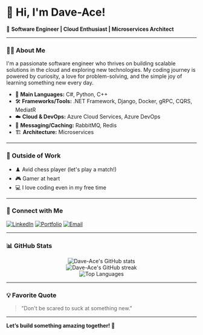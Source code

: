 # 👋 Hi, I'm Dave-Ace!

🚀 **Software Engineer | Cloud Enthusiast | Microservices Architect**

---

### 👨‍💻 About Me

I'm a passionate software engineer who thrives on building scalable solutions in the cloud and exploring new technologies. My coding journey is powered by curiosity, a love for problem-solving, and the simple joy of learning something new every day.

- 🎯 **Main Languages:** C#, Python, C++
- 🛠️ **Frameworks/Tools:** .NET Framework, Django, Docker, gRPC, CQRS, MediatR
- ☁️ **Cloud & DevOps:** Azure Cloud Services, Azure DevOps
- 🔌 **Messaging/Caching:** RabbitMQ, Redis
- 🏗️ **Architecture:** Microservices

---

### 🌟 Outside of Work

- ♟️ Avid chess player (let's play a match!)
- 🎮 Gamer at heart
- 💻 I love coding even in my free time

---

### 🔗 Connect with Me

[![LinkedIn](https://img.shields.io/badge/LinkedIn-blue?style=flat&logo=linkedin)](https://www.linkedin.com/in/toluwani-oyekanmi-b104a41b1/)
[![Portfolio](https://img.shields.io/badge/Portfolio-View-green?style=flat&logo=firefox-browser)](https://toluwani-david-porto.lovable.app)
[![Email](https://img.shields.io/badge/Email-davidoyekanmi.t@gmai.com-red?style=flat&logo=gmail)](mailto:davidoyekanmi.t@gmai.com)

---

### 📊 GitHub Stats
<p align="center">
  <img src="https://github-readme-stats.vercel.app/api?username=Dave-Ace&show_icons=true&theme=tokyonight&hide_title=true&count_private=true&cache_seconds=1" alt="Dave-Ace's GitHub stats" />
  
  <br>
  <img src="https://github-readme-streak-stats.herokuapp.com/?user=Dave-Ace&theme=tokyonight" alt="Dave-Ace's GitHub streak" />
  <br>
  <img src="https://github-readme-stats.vercel.app/api/top-langs/?username=Dave-Ace&layout=compact&theme=tokyonight" alt="Top Languages" />

</p>



---

### 💡 Favorite Quote

> "Don't be scared to suck at something new."

---

**Let’s build something amazing together! 🚀**
